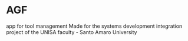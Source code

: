 # AGF
app for tool management Made for the systems development integration project of the UNISA faculty - Santo Amaro University
